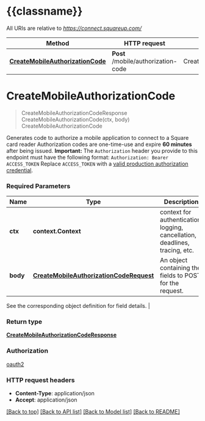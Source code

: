 # {{classname}}

All URIs are relative to *https://connect.squareup.com/*

Method | HTTP request | Description
------------- | ------------- | -------------
[**CreateMobileAuthorizationCode**](MobileAuthorizationApi.md#CreateMobileAuthorizationCode) | **Post** /mobile/authorization-code | CreateMobileAuthorizationCode

# **CreateMobileAuthorizationCode**
> CreateMobileAuthorizationCodeResponse CreateMobileAuthorizationCode(ctx, body)
CreateMobileAuthorizationCode

Generates code to authorize a mobile application to connect to a Square card reader  Authorization codes are one-time-use and expire __60 minutes__ after being issued.  __Important:__ The `Authorization` header you provide to this endpoint must have the following format:  ``` Authorization: Bearer ACCESS_TOKEN ```  Replace `ACCESS_TOKEN` with a [valid production authorization credential](/docs/build-basics/access-tokens).

### Required Parameters

Name | Type | Description  | Notes
------------- | ------------- | ------------- | -------------
 **ctx** | **context.Context** | context for authentication, logging, cancellation, deadlines, tracing, etc.
  **body** | [**CreateMobileAuthorizationCodeRequest**](CreateMobileAuthorizationCodeRequest.md)| An object containing the fields to POST for the request.

See the corresponding object definition for field details. | 

### Return type

[**CreateMobileAuthorizationCodeResponse**](CreateMobileAuthorizationCodeResponse.md)

### Authorization

[oauth2](../README.md#oauth2)

### HTTP request headers

 - **Content-Type**: application/json
 - **Accept**: application/json

[[Back to top]](#) [[Back to API list]](../README.md#documentation-for-api-endpoints) [[Back to Model list]](../README.md#documentation-for-models) [[Back to README]](../README.md)

